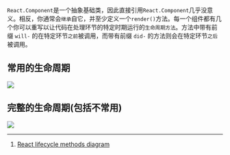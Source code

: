 `React.Component`是一个抽象基础类，因此直接引用`React.Component`几乎没意义。相反，你通常会`继承`自它，并至少定义一个`render()`方法。每一个组件都有几个你可以重写以让代码在处理环节的特定时期运行的`生命周期方法`。方法中带有前缀 `will-` 的在特定环节`之前`被调用，而带有前缀 `did-` 的方法则会在特定环节`之后`被调用。

## 常用的生命周期

<img src='https://loremxuetengfei.oss-cn-beijing.aliyuncs.com/life-cycle-1-1550997219.jpg'/>

## 完整的生命周期(包括不常用)

<img src='https://loremxuetengfei.oss-cn-beijing.aliyuncs.com/life-cycle-2-1550997219.jpg'/>

---

1. [React lifecycle methods diagram](http://projects.wojtekmaj.pl/react-lifecycle-methods-diagram/)
